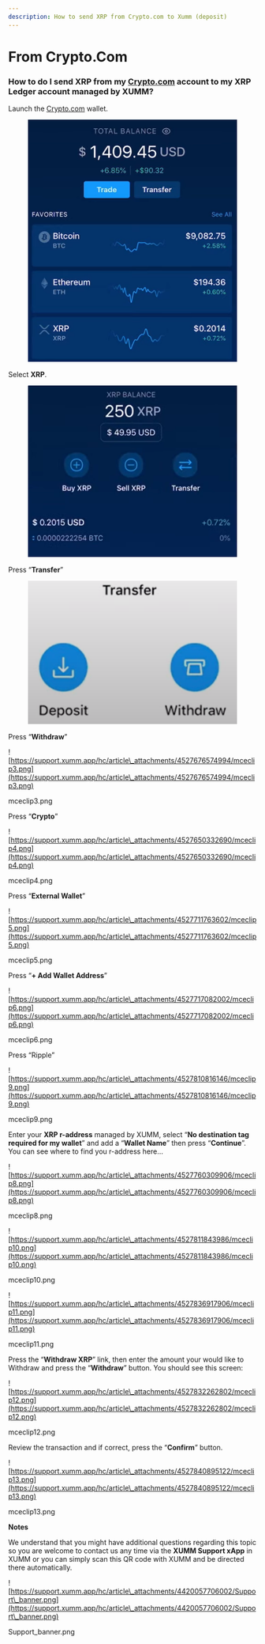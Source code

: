 ```yaml
---
description: How to send XRP from Crypto.com to Xumm (deposit)
---
```


# From Crypto.Com

### **How to do I send XRP from my** [**Crypto.com**](http://crypto.com) **account to my XRP Ledger account managed by XUMM?**

Launch the [Crypto.com](http://crypto.com) wallet.

<figure><img src="../../.gitbook/assets/Crypto - 1.png" alt=""><figcaption></figcaption></figure>

Select **XRP**.

<figure><img src="../../.gitbook/assets/Crypto - 2.png" alt=""><figcaption></figcaption></figure>

Press “**Transfer**”

<figure><img src="../../.gitbook/assets/Crypto - 3.png" alt=""><figcaption></figcaption></figure>

Press “**Withdraw**”

![https://support.xumm.app/hc/article\_attachments/4527676574994/mceclip3.png](https://support.xumm.app/hc/article\_attachments/4527676574994/mceclip3.png)

mceclip3.png

Press “**Crypto**”

![https://support.xumm.app/hc/article\_attachments/4527650332690/mceclip4.png](https://support.xumm.app/hc/article\_attachments/4527650332690/mceclip4.png)

mceclip4.png

Press “**External Wallet**”

![https://support.xumm.app/hc/article\_attachments/4527711763602/mceclip5.png](https://support.xumm.app/hc/article\_attachments/4527711763602/mceclip5.png)

mceclip5.png

Press “**+ Add Wallet Address**”

![https://support.xumm.app/hc/article\_attachments/4527717082002/mceclip6.png](https://support.xumm.app/hc/article\_attachments/4527717082002/mceclip6.png)

mceclip6.png

Press “Ripple”

![https://support.xumm.app/hc/article\_attachments/4527810816146/mceclip9.png](https://support.xumm.app/hc/article\_attachments/4527810816146/mceclip9.png)

mceclip9.png

Enter your **XRP r-address** managed by XUMM, select “**No destination tag required for my wallet**”  and add a “**Wallet Name**” then press “**Continue**”. You can see where to find you r-address here…

![https://support.xumm.app/hc/article\_attachments/4527760309906/mceclip8.png](https://support.xumm.app/hc/article\_attachments/4527760309906/mceclip8.png)

mceclip8.png

![https://support.xumm.app/hc/article\_attachments/4527811843986/mceclip10.png](https://support.xumm.app/hc/article\_attachments/4527811843986/mceclip10.png)

mceclip10.png

![https://support.xumm.app/hc/article\_attachments/4527836917906/mceclip11.png](https://support.xumm.app/hc/article\_attachments/4527836917906/mceclip11.png)

mceclip11.png

Press the “**Withdraw XRP**” link, then enter the amount your would like to Withdraw and press the “**Withdraw**” button. You should see this screen:

![https://support.xumm.app/hc/article\_attachments/4527832262802/mceclip12.png](https://support.xumm.app/hc/article\_attachments/4527832262802/mceclip12.png)

mceclip12.png

Review the transaction and if correct, press the “**Confirm**” button.

![https://support.xumm.app/hc/article\_attachments/4527840895122/mceclip13.png](https://support.xumm.app/hc/article\_attachments/4527840895122/mceclip13.png)

mceclip13.png

**Notes**

We understand that you might have additional questions regarding this topic so you are welcome to contact us any time via the **XUMM Support xApp** in XUMM or you can simply scan this QR code with XUMM and be directed there automatically.

![https://support.xumm.app/hc/article\_attachments/4420057706002/Support\_banner.png](https://support.xumm.app/hc/article\_attachments/4420057706002/Support\_banner.png)

Support\_banner.png
